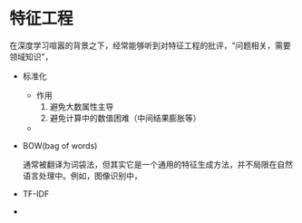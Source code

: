 # 特征工程

在深度学习喧嚣的背景之下，经常能够听到对特征工程的批评，“问题相关，需要领域知识”，

- 标准化
    - 作用
        1. 避免大数属性主导
        2. 避免计算中的数值困难（中间结果膨胀等）
    - 


- BOW(bag of words)

    通常被翻译为词袋法，但其实它是一个通用的特征生成方法，并不局限在自然语言处理中。例如，图像识别中，
- TF-IDF
- 
